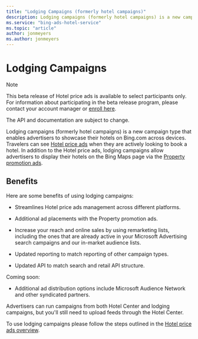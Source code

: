 ```yaml
---
title: "Lodging Campaigns (formerly hotel campaigns)"
description: Lodging campaigns (formerly hotel campaigns) is a new campaign type that enables advertisers to showcase their hotels on Bing.com across devices.
ms.service: "bing-ads-hotel-service"
ms.topic: "article"
author: jonmeyers
ms.author: jonmeyers
---
```


# Lodging Campaigns

> [!NOTE]
> This beta release of Hotel price ads is available to select participants only. For information about participating in the beta release program, please contact your account manager or [enroll here](https://go.microsoft.com/fwlink/?linkid=2201950).
>
> The API and documentation are subject to change.

Lodging campaigns (formerly hotel campaigns) is a new campaign type that enables advertisers to showcase their hotels on Bing.com across devices. Travelers can see [Hotel price ads](https://about.ads.microsoft.com/solutions/ad-products/hotel-price-ads) when they are actively looking to book a hotel. In addition to the Hotel price ads, lodging campaigns allow advertisers to display their hotels on the Bing Maps page via the [Property promotion ads](https://about.ads.microsoft.com/solutions/ad-products/property-promotion-ads).

<a name="benefits"></a>

## Benefits

Here are some benefits of using lodging campaigns:

* Streamlines Hotel price ads management across different platforms.

* Additional ad placements with the Property promotion ads.

* Increase your reach and online sales by using remarketing lists, including the ones that are already active in your Microsoft Advertising search campaigns and our in-market audience lists.

* Updated reporting to match reporting of other campaign types.

* Updated API to match search and retail API structure.

Coming soon:

* Additional ad distribution options include Microsoft Audience Network and other syndicated partners.

Advertisers can run campaigns from both Hotel Center and lodging campaigns, but you'll still need to upload feeds through the Hotel Center.

To use lodging campaigns please follow the steps outlined in the [Hotel price ads overview](../hotel-ads/index.md).
